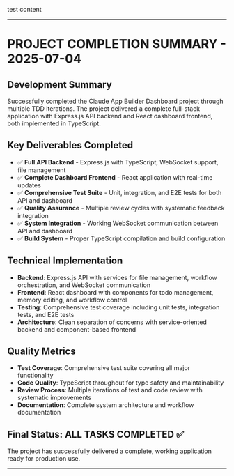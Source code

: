 test content

---

# PROJECT COMPLETION SUMMARY - 2025-07-04

## Development Summary
Successfully completed the Claude App Builder Dashboard project through multiple TDD iterations. The project delivered a complete full-stack application with Express.js API backend and React dashboard frontend, both implemented in TypeScript.

## Key Deliverables Completed
- ✅ **Full API Backend** - Express.js with TypeScript, WebSocket support, file management
- ✅ **Complete Dashboard Frontend** - React application with real-time updates
- ✅ **Comprehensive Test Suite** - Unit, integration, and E2E tests for both API and dashboard
- ✅ **Quality Assurance** - Multiple review cycles with systematic feedback integration
- ✅ **System Integration** - Working WebSocket communication between API and dashboard
- ✅ **Build System** - Proper TypeScript compilation and build configuration

## Technical Implementation
- **Backend**: Express.js API with services for file management, workflow orchestration, and WebSocket communication
- **Frontend**: React dashboard with components for todo management, memory editing, and workflow control
- **Testing**: Comprehensive test coverage including unit tests, integration tests, and E2E tests
- **Architecture**: Clean separation of concerns with service-oriented backend and component-based frontend

## Quality Metrics
- **Test Coverage**: Comprehensive test suite covering all major functionality
- **Code Quality**: TypeScript throughout for type safety and maintainability
- **Review Process**: Multiple iterations of test and code review with systematic improvements
- **Documentation**: Complete system architecture and workflow documentation

## Final Status: ALL TASKS COMPLETED ✅
The project has successfully delivered a complete, working application ready for production use.

---